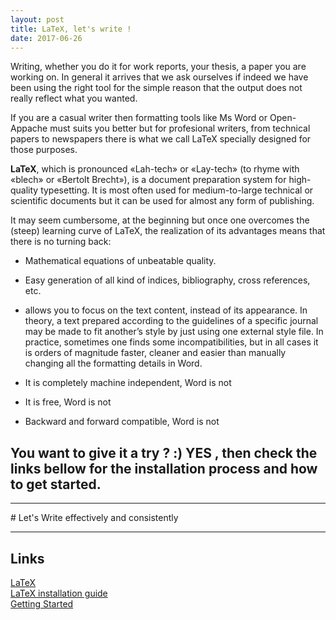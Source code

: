```yaml
---
layout: post
title: LaTeX, let's write !
date: 2017-06-26
---
```


<p> Writing, whether you do it for work reports, your thesis, a paper you are working on.
In general it arrives that we ask ourselves if indeed we have been using the right  tool for the simple reason that the output does not really reflect what you wanted. </p>


If you are a casual writer then formatting tools like Ms Word or Open-Appache must suits you better but for profesional writers, from technical papers to newspapers there is what we call LaTeX specially designed for those purposes.

**LaTeX**, which is pronounced «Lah-tech» or «Lay-tech» (to rhyme with «blech» or «Bertolt Brecht»), is a document preparation system for high-quality typesetting. It is most often used for medium-to-large technical or scientific documents but it can be used for almost any form of publishing.

It may seem cumbersome, at the beginning but once one overcomes the (steep) learning curve of LaTeX, the realization of its advantages means that there is no turning back:

 * Mathematical equations of unbeatable quality.

 * Easy generation of all kind of indices, bibliography, cross references, etc.

 * allows you to focus on the text content, instead of its appearance. In theory, a text prepared according to the guidelines of a specific journal may be made to fit another’s style by just using one external style file. In practice, sometimes one finds some incompatibilities, but in all cases it is orders of magnitude faster, cleaner and easier than manually changing all the formatting details in Word.
 
 * It is completely machine independent, Word is not
 
 * It is free, Word is not
 
 * Backward and forward compatible, Word is not
 
 ## You want to give it a try ? :)  YES , then check the links bellow for the installation process and how to get started.
 <hr>
 # Let's Write effectively and consistently
 <hr>
 
 ## Links
 [LaTeX](https://en.wikipedia.org/wiki/LaTeX) <br>
 [LaTeX installation guide](https://www.latex-tutorial.com/installation/) <br>
 [Getting Started](http://www.maths.tcd.ie/~dwilkins/LaTeXPrimer/) <br>

